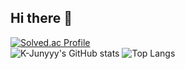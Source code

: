 ## Hi there 👋

[![Solved.ac Profile](http://mazassumnida.wtf/api/generate_badge?boj=eric8765)](https://solved.ac/eric8765)
<br>
![K-Junyyy's GitHub stats](https://github-readme-stats.vercel.app/api?username=03chj&show_icons=true&theme=radical)
![Top Langs](https://github-readme-stats.vercel.app/api/top-langs/?username=03chj&layout=compact&theme=onedark)


<!--
**03chj/03chj** is a ✨ _special_ ✨ repository because its `README.md` (this file) appears on your GitHub profile.

Here are some ideas to get you started:

- 🔭 I’m currently working on ...
- 🌱 I’m currently learning ...
- 👯 I’m looking to collaborate on ...
- 🤔 I’m looking for help with ...
- 💬 Ask me about ...
- 📫 How to reach me: ...
- 😄 Pronouns: ...
- ⚡ Fun fact: ...
-->
